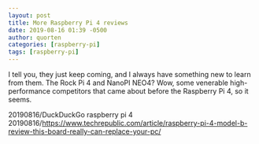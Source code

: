 ```yaml
---
layout: post
title: More Raspberry Pi 4 reviews
date: 2019-08-16 01:39 -0500
author: quorten
categories: [raspberry-pi]
tags: [raspberry-pi]
---
```


I tell you, they just keep coming, and I always have something new to
learn from them.  The Rock Pi 4 and NanoPI NEO4?  Wow, some venerable
high-performance competitors that came about before the Raspberry Pi
4, so it seems.

20190816/DuckDuckGo raspberry pi 4  
20190816/https://www.techrepublic.com/article/raspberry-pi-4-model-b-review-this-board-really-can-replace-your-pc/
